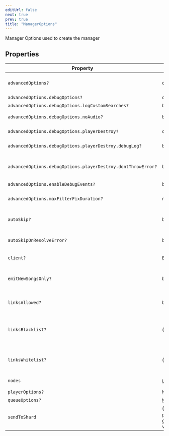 ```yaml
---
editUrl: false
next: true
prev: true
title: "ManagerOptions"
---
```


Manager Options used to create the manager

## Properties

| Property | Type | Description | Defined in |
| ------ | ------ | ------ | ------ |
| `advancedOptions?` | `object` | Advanced Options for the Library, which may or may not be "library breaking" | [src/structures/Types/Manager.ts:219](https://github.com/appujet/lavalink-client/blob/4880e032861893b27e80b7c2d6c36639afbb3479/src/structures/Types/Manager.ts#L219) |
| `advancedOptions.debugOptions?` | `object` | optional | [src/structures/Types/Manager.ts:225](https://github.com/appujet/lavalink-client/blob/4880e032861893b27e80b7c2d6c36639afbb3479/src/structures/Types/Manager.ts#L225) |
| `advancedOptions.debugOptions.logCustomSearches?` | `boolean` | For logging custom searches | [src/structures/Types/Manager.ts:227](https://github.com/appujet/lavalink-client/blob/4880e032861893b27e80b7c2d6c36639afbb3479/src/structures/Types/Manager.ts#L227) |
| `advancedOptions.debugOptions.noAudio?` | `boolean` | logs for debugging the "no-Audio" playing error | [src/structures/Types/Manager.ts:229](https://github.com/appujet/lavalink-client/blob/4880e032861893b27e80b7c2d6c36639afbb3479/src/structures/Types/Manager.ts#L229) |
| `advancedOptions.debugOptions.playerDestroy?` | `object` | For Logging the Destroy function | [src/structures/Types/Manager.ts:231](https://github.com/appujet/lavalink-client/blob/4880e032861893b27e80b7c2d6c36639afbb3479/src/structures/Types/Manager.ts#L231) |
| `advancedOptions.debugOptions.playerDestroy.debugLog?` | `boolean` | To show the debug reason at all times. | [src/structures/Types/Manager.ts:233](https://github.com/appujet/lavalink-client/blob/4880e032861893b27e80b7c2d6c36639afbb3479/src/structures/Types/Manager.ts#L233) |
| `advancedOptions.debugOptions.playerDestroy.dontThrowError?` | `boolean` | If you get 'Error: Use Player#destroy("reason") not LavalinkManager#deletePlayer() to stop the Player' put it on true | [src/structures/Types/Manager.ts:235](https://github.com/appujet/lavalink-client/blob/4880e032861893b27e80b7c2d6c36639afbb3479/src/structures/Types/Manager.ts#L235) |
| `advancedOptions.enableDebugEvents?` | `boolean` | Enable Debug event | [src/structures/Types/Manager.ts:223](https://github.com/appujet/lavalink-client/blob/4880e032861893b27e80b7c2d6c36639afbb3479/src/structures/Types/Manager.ts#L223) |
| `advancedOptions.maxFilterFixDuration?` | `number` | Max duration for that the filter fix duration works (in ms) - default is 8mins | [src/structures/Types/Manager.ts:221](https://github.com/appujet/lavalink-client/blob/4880e032861893b27e80b7c2d6c36639afbb3479/src/structures/Types/Manager.ts#L221) |
| `autoSkip?` | `boolean` | If it should skip to the next Track on TrackEnd / TrackError etc. events | [src/structures/Types/Manager.ts:207](https://github.com/appujet/lavalink-client/blob/4880e032861893b27e80b7c2d6c36639afbb3479/src/structures/Types/Manager.ts#L207) |
| `autoSkipOnResolveError?` | `boolean` | If it should skip to the next Track if track.resolve errors while trying to play a track. | [src/structures/Types/Manager.ts:209](https://github.com/appujet/lavalink-client/blob/4880e032861893b27e80b7c2d6c36639afbb3479/src/structures/Types/Manager.ts#L209) |
| `client?` | [`BotClientOptions`](/api/interfaces/botclientoptions/) | The Bot Client's Data for Authorization | [src/structures/Types/Manager.ts:201](https://github.com/appujet/lavalink-client/blob/4880e032861893b27e80b7c2d6c36639afbb3479/src/structures/Types/Manager.ts#L201) |
| `emitNewSongsOnly?` | `boolean` | If it should emit only new (unique) songs and not when a looping track (or similar) is plaid, default false | [src/structures/Types/Manager.ts:211](https://github.com/appujet/lavalink-client/blob/4880e032861893b27e80b7c2d6c36639afbb3479/src/structures/Types/Manager.ts#L211) |
| `linksAllowed?` | `boolean` | If links should be allowed or not. If set to false, it will throw an error if a link was provided. | [src/structures/Types/Manager.ts:217](https://github.com/appujet/lavalink-client/blob/4880e032861893b27e80b7c2d6c36639afbb3479/src/structures/Types/Manager.ts#L217) |
| `linksBlacklist?` | (`string` \| `RegExp`)[] | Never allow link requests with links either matching some of that regExp or including some of that string (doesn't even allow if it's whitelisted) | [src/structures/Types/Manager.ts:215](https://github.com/appujet/lavalink-client/blob/4880e032861893b27e80b7c2d6c36639afbb3479/src/structures/Types/Manager.ts#L215) |
| `linksWhitelist?` | (`string` \| `RegExp`)[] | Only allow link requests with links either matching some of that regExp or including some of that string | [src/structures/Types/Manager.ts:213](https://github.com/appujet/lavalink-client/blob/4880e032861893b27e80b7c2d6c36639afbb3479/src/structures/Types/Manager.ts#L213) |
| `nodes` | [`LavalinkNodeOptions`](/api/interfaces/lavalinknodeoptions/)[] | The Node Options, for all Nodes! (on init) | [src/structures/Types/Manager.ts:197](https://github.com/appujet/lavalink-client/blob/4880e032861893b27e80b7c2d6c36639afbb3479/src/structures/Types/Manager.ts#L197) |
| `playerOptions?` | [`ManagerPlayerOptions`](/api/interfaces/managerplayeroptions/) | PlayerOptions for all Players | [src/structures/Types/Manager.ts:205](https://github.com/appujet/lavalink-client/blob/4880e032861893b27e80b7c2d6c36639afbb3479/src/structures/Types/Manager.ts#L205) |
| `queueOptions?` | [`ManagerQueueOptions`](/api/interfaces/managerqueueoptions/) | QueueOptions for all Queues | [src/structures/Types/Manager.ts:203](https://github.com/appujet/lavalink-client/blob/4880e032861893b27e80b7c2d6c36639afbb3479/src/structures/Types/Manager.ts#L203) |
| `sendToShard` | (`guildId`: `string`, `payload`: [`GuildShardPayload`](/api/interfaces/guildshardpayload/)) => `void` | **Async** The Function to send the voice connection changes from Lavalink to Discord | [src/structures/Types/Manager.ts:199](https://github.com/appujet/lavalink-client/blob/4880e032861893b27e80b7c2d6c36639afbb3479/src/structures/Types/Manager.ts#L199) |
